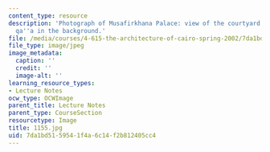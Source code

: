 ```yaml
---
content_type: resource
description: 'Photograph of Musafirkhana Palace: view of the courtyard with the main
  qa''a in the background.'
file: /media/courses/4-615-the-architecture-of-cairo-spring-2002/7da1bd5159541f4a6c14f2b812405cc4_1155.jpg
file_type: image/jpeg
image_metadata:
  caption: ''
  credit: ''
  image-alt: ''
learning_resource_types:
- Lecture Notes
ocw_type: OCWImage
parent_title: Lecture Notes
parent_type: CourseSection
resourcetype: Image
title: 1155.jpg
uid: 7da1bd51-5954-1f4a-6c14-f2b812405cc4
---
```

